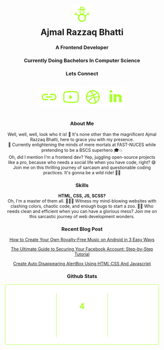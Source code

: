 <h1 align="center"> <img src="/snowman.svg" /><br/>Ajmal Razzaq Bhatti </h1>

<h3 align="center">A Frontend Developer</h3>
<h3 align="center">Currently Doing Bachelors In Computer Science</h3>

<div align="center"> <h3> Lets Connect</h3><br/>
	<a href="https://technovexis.blogspot.com" target="blank"><img src="/link.svg"></a>
	<a href="https://youtube.com/@technovexis" target="blank"><img src="/youtube.svg"></a>
	<a href="https://dribble.com/ajmalrazzaq07" target="blank"><img src="/dribble.svg"></a>
	<a href="https://www.linkedin.com/in/ajmalrazzaq07/" target="blank"><img src="/linkedin.svg"> </a>
	</div>
	<br/>	
	
<div align="center">
<h3>About Me</h3>
<p align="center">Well, well, well, look who it is! 👀 It's none other than the magnificent Ajmal Razzaq Bhatti, here to grace you with my presence. <br/>
🙌 Currently enlightening the minds of mere mortals at FAST-NUCES while pretending to be a BSCS superhero 🎓💥<br/>
 Oh, did I mention I'm a frontend dev? Yep, juggling open-source projects like a pro, because who needs a social life when you have code, right? 😅 <br/>
 Join me on this thrilling journey of sarcasm and questionable coding practices. It's gonna be a wild ride! 🎢✨</p>
</div>
<div align="center">
<h3>Skills</h3>
<p align="center">
<strong>HTML, CSS, JS, SCSS?</strong><br/>
 Oh, I'm a master of them all. 💁‍♂️✨ Witness my mind-blowing websites with clashing colors, chaotic code, and enough bugs to start a zoo. 🐛🔥 Who needs clean and efficient when you can have a glorious mess? Join me on this sarcastic journey of web development wonders. 
</div>
<div align="center">

<h3>Recent Blog Post</h3>

<!-- BLOG-POST-LIST:START -->

[How to Create Your Own Royalty-Free Music on Android in 3 Easy Ways](https://technovexis.blogspot.com/2023/05/how-to-create-your-own-royalty-free.html)
	
[The Ultimate Guide to Securing Your Facebook Account: Step-by-Step Tutorial](https://technovexis.blogspot.com/2023/05/the-ultimate-guide-to-securing-your.html)
	
[Create Auto Disappearing AlertBox Using HTML,CSS And Javascript](https://technovexis.blogspot.com/2023/04/create-alertbox-using-htmlcss-and.html)
	
  <!-- BLOG-POST-LIST:END -->
  

  <div align="center">
  <h3>Github Stats</h3>
  <img src="/streak.svg">
  	</div>
